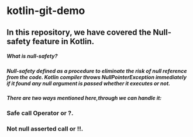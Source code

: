 # kotlin-git-demo

## In this repository, we have covered the Null-safety feature in Kotlin.

##### What is null-safety?

##### Null-safety defined as a procedure to eliminate the risk of null reference from the code. Kotlin compiler throws NullPointerException immediately if it found any null argument is passed whether it executes or not.

##### There are two ways mentioned here,through we can handle it:

### Safe call Operator or ?.
### Not null asserted call  or !!.

